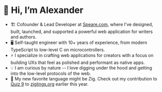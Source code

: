 # 👋 Hi, I’m Alexander
- 🏗️ Cofounder & Lead Developer at [Speare.com](https://speare.com), where I've designed, built, launched, and supported a powerful web application for writers and authors.
- 🖥️ Self-taught engineer with 10+ years of experience, from modern TypeScript to low-level C on microcontrollers.
- ⚡ I specialize in crafting web applications for creators with a focus on building UXs that feel as polished and performant as native apps.
- 💡 I am curious by nature -- I love digging under the hood and getting into the low-level protocols of the web.
- 🌱 My new favorite language might be Zig. Check out my contribution to [Quiz 9](https://ziggit.dev/t/new-quiz-in-ziglings-bit-manipulation-in-embedded-devices/8552) to [ziglings.org](https://ziglings.org) earlier this year.
